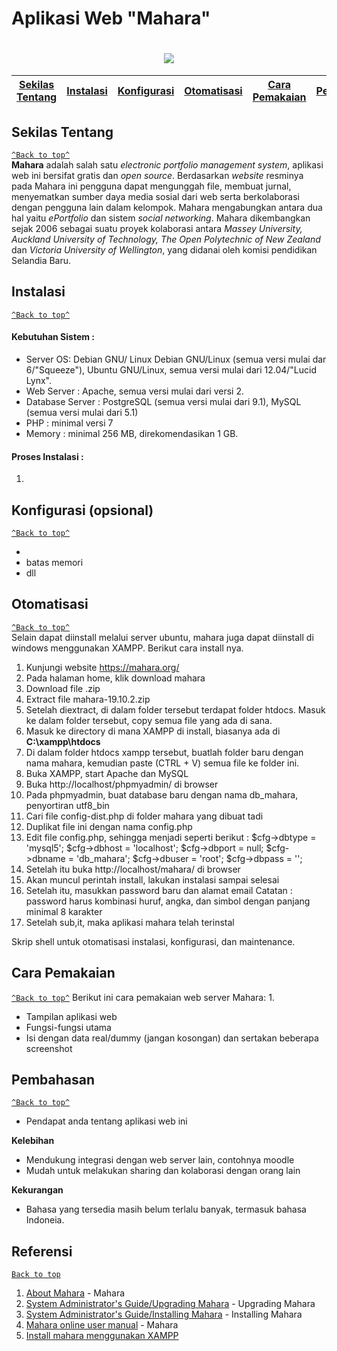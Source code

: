 # Aplikasi Web "Mahara"
<h1 align = "center"><img src = "https://mahara.org/theme/mahara-org/images/site-logo.svg?v=3775"></h1>

[Sekilas Tentang](#sekilas-tentang) | [Instalasi](#instalasi) | [Konfigurasi](#konfigurasi) | [Otomatisasi](#otomatisasi) | [Cara Pemakaian](#cara-pemakaian) | [Pembahasan](#pembahasan) | [Referensi](#referensi)
:---:|:---:|:---:|:---:|:---:|:---:|:---:

## Sekilas Tentang
[`^Back to top^`](#)<br>
**Mahara** adalah salah satu *electronic portfolio management system*, aplikasi web ini bersifat gratis dan *open source*. Berdasarkan *website* resminya pada Mahara ini pengguna dapat mengunggah file, membuat jurnal, menyematkan sumber daya media sosial dari web serta berkolaborasi dengan pengguna lain dalam kelompok. Mahara mengabungkan antara dua hal yaitu *ePortfolio* dan sistem *social networking*. Mahara dikembangkan sejak 2006 sebagai suatu proyek kolaborasi antara *Massey University, Auckland University of Technology, The Open Polytechnic of New Zealand* dan *Victoria University of Wellington*, yang didanai oleh komisi pendidikan Selandia Baru.

## Instalasi
[`^Back to top^`](#)

#### Kebutuhan Sistem :
- Server OS: Debian GNU/ Linux Debian GNU/Linux (semua versi mulai dar 6/"Squeeze"), Ubuntu GNU/Linux, semua versi mulai dari 12.04/"Lucid Lynx".
- Web Server : Apache, semua versi mulai dari versi 2.
- Database Server : PostgreSQL (semua versi mulai dari 9.1), MySQL (semua versi mulai dari 5.1)
- PHP : minimal versi 7
- Memory : minimal 256 MB, direkomendasikan 1 GB.

#### Proses Instalasi :
1. 

## Konfigurasi (opsional)
[`^Back to top^`](#)

- 
- batas memori
- dll


## Otomatisasi
[`^Back to top^`](#)<br>
Selain dapat diinstall melalui server ubuntu, mahara juga dapat diinstall di windows menggunakan XAMPP. Berikut cara install nya.
1. Kunjungi website https://mahara.org/
2. Pada halaman home, klik download mahara
3. Download file .zip 
4. Extract file mahara-19.10.2.zip
5. Setelah diextract, di dalam folder tersebut terdapat folder htdocs. Masuk ke dalam folder tersebut, copy semua file yang ada di sana.
6. Masuk ke directory di mana XAMPP di install, biasanya ada di **C:\xampp\htdocs**
7. Di dalam folder htdocs xampp tersebut, buatlah folder baru dengan nama mahara, kemudian paste (CTRL + V) semua file ke folder ini.
8. Buka XAMPP, start Apache dan MySQL
9. Buka http://localhost/phpmyadmin/ di browser
10. Pada phpmyadmin, buat database baru dengan nama db_mahara, penyortiran utf8_bin
11. Cari file config-dist.php di folder mahara yang dibuat tadi
12. Duplikat file ini dengan nama config.php
13. Edit file config.php, sehingga menjadi seperti berikut :
      $cfg->dbtype   = 'mysql5';
      $cfg->dbhost   = 'localhost';
      $cfg->dbport   = null; 
      $cfg->dbname   = 'db_mahara';
      $cfg->dbuser   = 'root';
      $cfg->dbpass   = '';
14. Setelah itu buka http://localhost/mahara/ di browser
15. Akan muncul perintah install, lakukan instalasi sampai selesai
16. Setelah itu, masukkan password baru dan alamat email
    Catatan : password harus kombinasi huruf, angka, dan simbol dengan panjang minimal 8 karakter
17. Setelah sub,it, maka aplikasi mahara telah terinstal
    

Skrip shell untuk otomatisasi instalasi, konfigurasi, dan maintenance.


## Cara Pemakaian
[`^Back to top^`](#)
Berikut ini cara pemakaian web server Mahara:
1. 

- Tampilan aplikasi web
- Fungsi-fungsi utama
- Isi dengan data real/dummy (jangan kosongan) dan sertakan beberapa screenshot


## Pembahasan
[`^Back to top^`](#)

- Pendapat anda tentang aplikasi web ini

**Kelebihan**
- Mendukung integrasi dengan web server lain, contohnya moodle
- Mudah untuk melakukan sharing dan kolaborasi dengan orang lain

**Kekurangan**
- Bahasa yang tersedia masih belum terlalu banyak, termasuk bahasa Indoneia.


## Referensi
[`Back to top`](#)
1. [About Mahara](https://mahara.org/) - Mahara
2. [System Administrator's Guide/Upgrading Mahara](https://wiki.mahara.org/wiki/System_Administrator%27s_Guide/Upgrading_Mahara) - Upgrading Mahara
3. [System Administrator's Guide/Installing Mahara](https://wiki.mahara.org/wiki/System_Administrator%27s_Guide/Installing_Mahara) - Installing Mahara
4. [Mahara online user manual](https://manual.mahara.org) - Mahara
5. [Install mahara menggunakan XAMPP](https://ilmukomputer.org/wp-content/uploads/2010/05/Mudafiq-InstalasiMaharaDiWindows.pdf)
